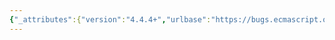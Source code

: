 ```yaml
---
{"_attributes":{"version":"4.4.4+","urlbase":"https://bugs.ecmascript.org/","maintainer":"dherman@mozilla.com"},"bug":{"bug_id":1581,"creation_ts":"2013-07-15 20:15:00 -0700","short_desc":"15.17.3.1 WeakSet.prototype.constructor initial value?","delta_ts":"2013-08-23 08:23:19 -0700","product":"Draft for 6th Edition","component":"editorial issue","version":"Rev 15: May 14, 2013 Draft","rep_platform":"All","op_sys":"All","bug_status":"RESOLVED","resolution":"FIXED","priority":"Normal","bug_severity":"enhancement","everconfirmed":true,"reporter":{"uid":"waldron.rick","name":"Rick Waldron"},"assigned_to":{"uid":"allen","name":"Allen Wirfs-Brock"},"long_desc":[{"commentid":4531,"comment_count":0,"who":{"uid":"waldron.rick","name":"Rick Waldron"},"bug_when":"2013-07-15 20:15:35 -0700","thetext":"\"The initial value of WeakSet.prototype.constructor is the built-in Set constructor.\"\n\nShould be \n\n\"The initial value of WeakSet.prototype.constructor is the built-in WeakSet constructor.\"\n\n\nLater, under...\n15.17.4 Properties of WeakSet Instances\n\n\"Set instances are ordinary objects that inherit properties from the WeakSet prototype.\"\n\nShould be\n\n\"WeakSet instances are ordinary objects that inherit properties from the WeakSet prototype.\""},{"commentid":4830,"comment_count":1,"who":{"uid":"allen","name":"Allen Wirfs-Brock"},"bug_when":"2013-08-07 17:51:26 -0700","thetext":"fixed in rev17 editor's draft"},{"commentid":5158,"comment_count":2,"who":{"uid":"allen","name":"Allen Wirfs-Brock"},"bug_when":"2013-08-23 08:23:19 -0700","thetext":"fixed in rev17, August 23, 2013 draft"}]}}
---
```

